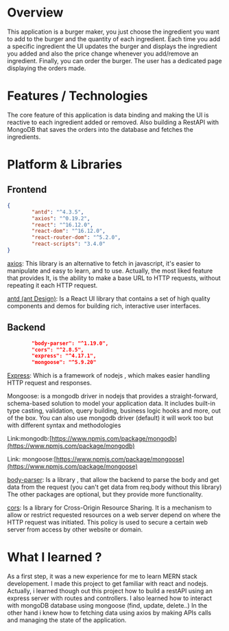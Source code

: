 # Overview 
 This application is a burger maker, you just choose the ingredient you want to add to the burger and the quantity of each ingredient. Each time you add a specific ingredient the UI updates the burger and displays the ingredient you added and also the price change whenever you add/remove an ingredient.
Finally, you can order the burger. 
The user has a dedicated page displaying the orders made. 
 # Features / Technologies 
 The core feature of this application is data binding and making the UI is reactive to each ingredient added or removed.
Also building a RestAPI with MongoDB that saves the orders into the database and fetches the ingredients. 
# Platform & Libraries 
## Frontend

```json
{
        "antd": "^4.3.5",
        "axios": "^0.19.2",
        "react": "^16.12.0",
        "react-dom": "^16.12.0",
        "react-router-dom": "^5.2.0",
        "react-scripts": "3.4.0"
}
```

[axios](https://www.npmjs.com/package/axios):
This library is an alternative to fetch in javascript, it's easier to manipulate and easy to learn, and to use. Actually, the most liked feature that provides It, is the ability to make a base URL to HTTP requests, without repeating it each HTTP request.

[antd (ant Design)](https://www.npmjs.com/package/antd):
Is a React UI library that contains a set of high quality components and demos for building rich, interactive user interfaces.

## Backend
``` json
        "body-parser": "^1.19.0",
        "cors": "^2.8.5",
        "express": "^4.17.1",
        "mongoose": "^5.9.20"
```


[Express](https://www.npmjs.com/package/express):
Which is a framework of nodejs , which makes easier handling HTTP request and responses.

Mongoose:
is a mongodb driver in nodejs that provides a straight-forward, schema-based solution to model your application data. It includes built-in type casting, validation, query building, business logic hooks and more, out of the box.
You can also use mongodb driver (default) it will work too but with different syntax and methodologies

Link:mongodb:[https://www.npmjs.com/package/mongodb](https://www.npmjs.com/package/mongodb)

Link: mongoose:[https://www.npmjs.com/package/mongoose](https://www.npmjs.com/package/mongoose)

[body-parser](https://www.npmjs.com/package/body-parser):
Is a library , that allow the backend to parse the body and get data from the request (you can't get data from req.body without this library)
The other packages are optional, but they provide more functionality.

[cors](https://www.npmjs.com/package/cors):
Is a library for Cross-Origin Resource Sharing. It is a mechanism to allow or restrict requested resources on a web server depend on where the HTTP request was initiated. This policy is used to secure a certain web server from access by other website or domain.

 
# What I learned ?
 As a first step, it was a new experience for me to learn MERN stack developement. I made this project to get familiar with react and nodejs. Actually, i learned though out this project 
how to build a restAPI using an express server with routes and controllers. I also learned how to interact with mongoDB database using mongoose (find, update, delete..)
In the other hand i knew how to fetching data using axios by making APIs calls and managing the state of the application.